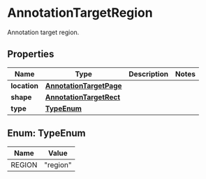

# AnnotationTargetRegion

Annotation target region.

## Properties

| Name | Type | Description | Notes |
|------------ | ------------- | ------------- | -------------|
|**location** | [**AnnotationTargetPage**](AnnotationTargetPage.md) |  |  |
|**shape** | [**AnnotationTargetRect**](AnnotationTargetRect.md) |  |  |
|**type** | [**TypeEnum**](#TypeEnum) |  |  |



## Enum: TypeEnum

| Name | Value |
|---- | -----|
| REGION | &quot;region&quot; |




